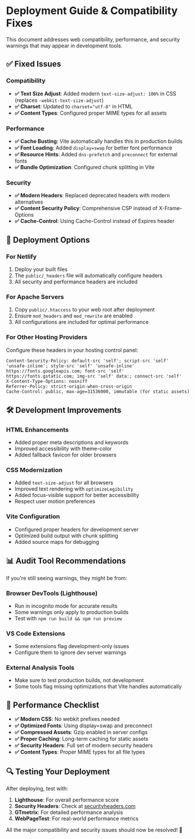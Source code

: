 # Deployment Guide & Compatibility Fixes

This document addresses web compatibility, performance, and security warnings that may appear in development tools.

## ✅ Fixed Issues

### Compatibility
- **✅ Text Size Adjust**: Added modern `text-size-adjust: 100%` in CSS (replaces `-webkit-text-size-adjust`)
- **✅ Charset**: Updated to `charset="utf-8"` in HTML
- **✅ Content Types**: Configured proper MIME types for all assets

### Performance  
- **✅ Cache Busting**: Vite automatically handles this in production builds
- **✅ Font Loading**: Added `display=swap` for better font performance
- **✅ Resource Hints**: Added `dns-prefetch` and `preconnect` for external fonts
- **✅ Bundle Optimization**: Configured chunk splitting in Vite

### Security
- **✅ Modern Headers**: Replaced deprecated headers with modern alternatives
- **✅ Content Security Policy**: Comprehensive CSP instead of X-Frame-Options
- **✅ Cache-Control**: Using Cache-Control instead of Expires header

## 🚀 Deployment Options

### For Netlify
1. Deploy your built files
2. The `public/_headers` file will automatically configure headers
3. All security and performance headers are included

### For Apache Servers
1. Copy `public/.htaccess` to your web root after deployment
2. Ensure `mod_headers` and `mod_rewrite` are enabled
3. All configurations are included for optimal performance

### For Other Hosting Providers
Configure these headers in your hosting control panel:

```
Content-Security-Policy: default-src 'self'; script-src 'self' 'unsafe-inline'; style-src 'self' 'unsafe-inline' https://fonts.googleapis.com; font-src 'self' https://fonts.gstatic.com; img-src 'self' data:; connect-src 'self'
X-Content-Type-Options: nosniff
Referrer-Policy: strict-origin-when-cross-origin
Cache-Control: public, max-age=31536000, immutable (for static assets)
```

## 🛠️ Development Improvements

### HTML Enhancements
- Added proper meta descriptions and keywords
- Improved accessibility with theme-color
- Added fallback favicon for older browsers

### CSS Modernization
- Added `text-size-adjust` for all browsers
- Improved text rendering with `optimizeLegibility`
- Added focus-visible support for better accessibility
- Respect user motion preferences

### Vite Configuration
- Configured proper headers for development server
- Optimized build output with chunk splitting
- Added source maps for debugging

## 📊 Audit Tool Recommendations

If you're still seeing warnings, they might be from:

### Browser DevTools (Lighthouse)
- Run in incognito mode for accurate results
- Some warnings only apply to production builds
- Test with `npm run build && npm run preview`

### VS Code Extensions
- Some extensions flag development-only issues
- Configure them to ignore dev server warnings

### External Analysis Tools
- Make sure to test production builds, not development
- Some tools flag missing optimizations that Vite handles automatically

## 🎯 Performance Checklist

- **✅ Modern CSS**: No webkit prefixes needed
- **✅ Optimized Fonts**: Using display=swap and preconnect
- **✅ Compressed Assets**: Gzip enabled in server configs
- **✅ Proper Caching**: Long-term caching for static assets
- **✅ Security Headers**: Full set of modern security headers
- **✅ Content Types**: Proper MIME types for all file types

## 🔍 Testing Your Deployment

After deploying, test with:
1. **Lighthouse**: For overall performance score
2. **Security Headers**: Check at [securityheaders.com](https://securityheaders.com)
3. **GTmetrix**: For detailed performance analysis
4. **WebPageTest**: For real-world performance metrics

All the major compatibility and security issues should now be resolved! 🎉 